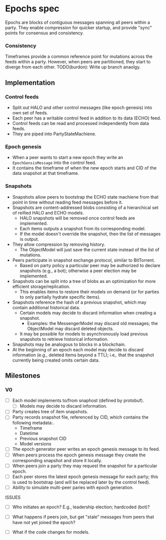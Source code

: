 # Epochs spec

Epochs are blocks of contiguous messages spanning all peers within a party.
They enable compression for quicker startup, and provide "sync" points for consensus and consistency.


### Consistency

Timeframes provide a common reference point for mutations across the feeds within a party.
However, when peers are partitioned, they start to diverge from each other.
TODO(burdon): Write up branch anaolgy.

## Implementation

### Control feeds

- Split out HALO and other control messages (like epoch genesis) into own set of feeds.
- Each peer has a writable control feed in addition to its data (ECHO) feed.
- Control feeds can be read and processed independently from data feeds.
- They are piped into PartyStateMachiene.

### Epoch genesis

- When a peer wants to start a new epoch they write an `EpochGensisMessage` into the control feed.
- It contains the timeframe of when the new epoch starts and CID of the data snapshot at that timeframe.

### Snapshots

- Snapshots allow peers to bootstrap the ECHO state machiene from that point in time without reading feed messages before it.
- Snapshots are content-addressed blobs consisting of a hierarchical set of reified HALO and ECHO models.
  - HALO snapshots will be removed once control feeds are implemented.
  - Each items outputs a snapshot from its corresponding model.
  - If the model doesn't override the snapshot, then the list of messages is output.
- They allow compression by removing history.
  - The ObjectModel will just save the current state instead of the list of mutations.
- Peers participate in snapshot exchange protocol, similar to BitTorrent.
  - Based on party policy a particular peer may be authorized to declare snapshots (e.g., a bot); otherwise a peer election may be implemented.
- Snapshots can be split into a tree of blobs as an optimization for more efficient storage/replication.
  - This enables items to restore their models on demand (or for parties to only partially hydrate specific items).
- Snapshots reference the hash of a previous snapshot, which may contain additional historical data.
  - Certain models may decide to discard information when creating a snapshot.
    - Examples: the MessengerModel may discard old messages; the ObjectModel may discard deleted objects.
  - It may be possible for models to asynchronously load previous snapshots to retrieve historical information.
- Snapshots may be analogous to blocks in a blockchain.
- At the beginning of an epoch each model may decide to discard information (e.g., deleted items beyond a TTL); 
  i.e,. that the snapshot currently being created omits certain data.


## Milestones

### V0

- [ ] Each model implements to/from snaphost (defined by protobuf).
  - [ ] Models may decide to discard information.
- [ ] Party creates tree of item snapshots.
- [ ] Party records snapshot file, referenced by CID, which contains the following metadata:.
  - Timeframe
  - Datetime
  - Previous snapshot CID
  - Model versions
- [ ] The epoch generator peer writes an epoch genesis message to its feed.
- [ ] When peers process the epoch genesis message they create the corresponding snapshot and store it locally.
- [ ] When peers join a party they may request the snapshot for a particular epoch.
- [ ] Each peer stores the latest epoch genesis message for each party; this is used to bootstrap (and will be replaced later by the control feed).
- [ ] Ability to simulate multi-peer paries with epoch generation.

ISSUES
- [ ] Who initiates an epoch? E.g., leadership election; hardcoded (bot)?
- [ ] What happens if peers join, but get "stale" messages from peers that have not yet joined the epoch?
- [ ] What if the code changes for models.









